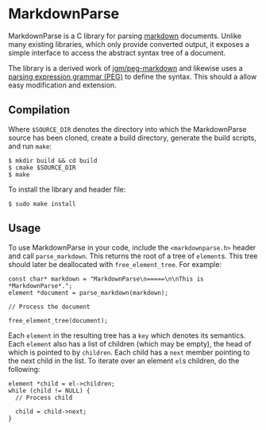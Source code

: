 MarkdownParse
=============

MarkdownParse is a C library for parsing [markdown][] documents. Unlike
many existing libraries, which only provide converted output, it
exposes a simple interface to access the abstract syntax tree of a
document.

The library is a derived work of [jgm/peg-markdown][] and likewise uses
a [parsing expression grammar (PEG)][] to define the syntax. This should
a allow easy modification and extension.

[parsing expression grammar (PEG)]: http://en.wikipedia.org/wiki/Parsing_expression_grammar 
[jgm/peg-markdown]: https://github.com/jgm/peg-markdown
[markdown]: http://daringfireball.net/projects/markdown/

Compilation
-----------

Where `$SOURCE_DIR` denotes the directory into which the MarkdownParse
source has been cloned, create a build directory, generate the build
scripts, and run `make`:

    $ mkdir build && cd build
    $ cmake $SOURCE_DIR
    $ make

To install the library and header file:

    $ sudo make install

Usage
-----

To use MarkdownParse in your code, include the `<markdownparse.h>`
header and call `parse_markdown`. This returns the root of a tree of
`element`s. This tree should later be deallocated with
`free_element_tree`. For example:

    const char* markdown = "MarkdownParse\n=====\n\nThis is *MarkdownParse*.";
    element *document = parse_markdown(markdown);

    // Process the document

    free_element_tree(document);

Each `element` in the resulting tree has a `key` which denotes its
semantics. Each `element` also has a list of children (which may be
empty), the head of which is pointed to by `children`. Each child
has a `next` member pointing to the next child in the list. To
iterate over an element `el`s children, do the following:

    element *child = el->children;
    while (child != NULL) {
      // Process child

      child = child->next;
    }
